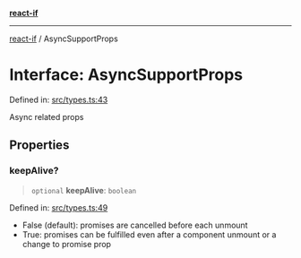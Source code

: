 [**react-if**](../README.md)

***

[react-if](../globals.md) / AsyncSupportProps

# Interface: AsyncSupportProps

Defined in: [src/types.ts:43](https://github.com/romac/react-if/blob/b45464e838dd2d0c922fcd39ecbf43f12df5e169/src/types.ts#L43)

Async related props

## Properties

### keepAlive?

> `optional` **keepAlive**: `boolean`

Defined in: [src/types.ts:49](https://github.com/romac/react-if/blob/b45464e838dd2d0c922fcd39ecbf43f12df5e169/src/types.ts#L49)

- False (default): promises are cancelled before each unmount
- True: promises can be fulfilled even after a
component unmount or a change to promise prop
